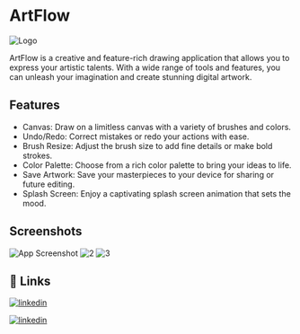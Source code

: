 
# ArtFlow

![Logo](https://github.com/in-deep-dive/ArtFlow/assets/101592615/e1dbc9ce-0db0-4a6a-a69f-69bc88b17409)

ArtFlow is a creative and feature-rich drawing application that allows you to express your artistic talents. With a wide range of tools and features, you can unleash your imagination and create stunning digital artwork.

## Features

- Canvas: Draw on a limitless canvas with a variety of brushes and colors.
- Undo/Redo: Correct mistakes or redo your actions with ease.
- Brush Resize: Adjust the brush size to add fine details or make bold strokes.
- Color Palette: Choose from a rich color palette to bring your ideas to life.
- Save Artwork: Save your masterpieces to your device for sharing or future editing.
- Splash Screen: Enjoy a captivating splash screen animation that sets the mood.




## Screenshots

![App Screenshot](https://github.com/in-deep-dive/ArtFlow/assets/101592615/926e02b1-1b7d-4df1-98d1-afa60e07673c)
![2](https://github.com/in-deep-dive/ArtFlow/assets/101592615/f9c96365-4f69-480e-955b-4450fc868221)
![3](https://github.com/in-deep-dive/ArtFlow/assets/101592615/2eb71e01-cff7-475f-9896-619db4ec3537)


 ## 🔗 Links

[![linkedin](https://img.shields.io/badge/linkedin-0A66C2?style=for-the-badge&logo=linkedin&logoColor=white)](https://www.linkedin.com/in/mohd-aakib-0546ab272/)

[![linkedin](https://img.shields.io/badge/instagram-bc2a8d?style=for-the-badge&logo=instagram&logoColor=white)](https://www.instagram.com/_aakib__21/)


